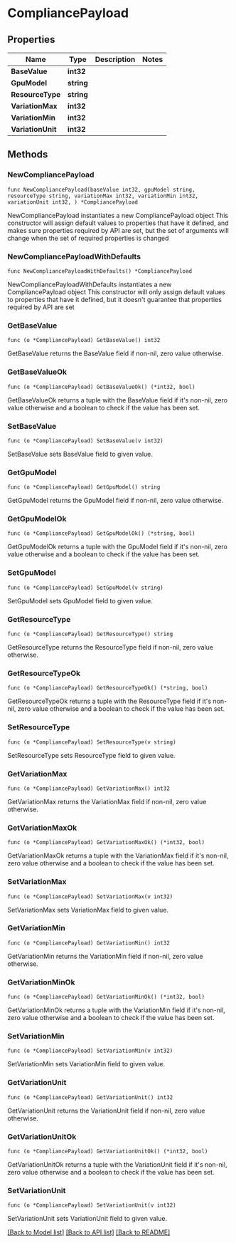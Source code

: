# CompliancePayload

## Properties

Name | Type | Description | Notes
------------ | ------------- | ------------- | -------------
**BaseValue** | **int32** |  | 
**GpuModel** | **string** |  | 
**ResourceType** | **string** |  | 
**VariationMax** | **int32** |  | 
**VariationMin** | **int32** |  | 
**VariationUnit** | **int32** |  | 

## Methods

### NewCompliancePayload

`func NewCompliancePayload(baseValue int32, gpuModel string, resourceType string, variationMax int32, variationMin int32, variationUnit int32, ) *CompliancePayload`

NewCompliancePayload instantiates a new CompliancePayload object
This constructor will assign default values to properties that have it defined,
and makes sure properties required by API are set, but the set of arguments
will change when the set of required properties is changed

### NewCompliancePayloadWithDefaults

`func NewCompliancePayloadWithDefaults() *CompliancePayload`

NewCompliancePayloadWithDefaults instantiates a new CompliancePayload object
This constructor will only assign default values to properties that have it defined,
but it doesn't guarantee that properties required by API are set

### GetBaseValue

`func (o *CompliancePayload) GetBaseValue() int32`

GetBaseValue returns the BaseValue field if non-nil, zero value otherwise.

### GetBaseValueOk

`func (o *CompliancePayload) GetBaseValueOk() (*int32, bool)`

GetBaseValueOk returns a tuple with the BaseValue field if it's non-nil, zero value otherwise
and a boolean to check if the value has been set.

### SetBaseValue

`func (o *CompliancePayload) SetBaseValue(v int32)`

SetBaseValue sets BaseValue field to given value.


### GetGpuModel

`func (o *CompliancePayload) GetGpuModel() string`

GetGpuModel returns the GpuModel field if non-nil, zero value otherwise.

### GetGpuModelOk

`func (o *CompliancePayload) GetGpuModelOk() (*string, bool)`

GetGpuModelOk returns a tuple with the GpuModel field if it's non-nil, zero value otherwise
and a boolean to check if the value has been set.

### SetGpuModel

`func (o *CompliancePayload) SetGpuModel(v string)`

SetGpuModel sets GpuModel field to given value.


### GetResourceType

`func (o *CompliancePayload) GetResourceType() string`

GetResourceType returns the ResourceType field if non-nil, zero value otherwise.

### GetResourceTypeOk

`func (o *CompliancePayload) GetResourceTypeOk() (*string, bool)`

GetResourceTypeOk returns a tuple with the ResourceType field if it's non-nil, zero value otherwise
and a boolean to check if the value has been set.

### SetResourceType

`func (o *CompliancePayload) SetResourceType(v string)`

SetResourceType sets ResourceType field to given value.


### GetVariationMax

`func (o *CompliancePayload) GetVariationMax() int32`

GetVariationMax returns the VariationMax field if non-nil, zero value otherwise.

### GetVariationMaxOk

`func (o *CompliancePayload) GetVariationMaxOk() (*int32, bool)`

GetVariationMaxOk returns a tuple with the VariationMax field if it's non-nil, zero value otherwise
and a boolean to check if the value has been set.

### SetVariationMax

`func (o *CompliancePayload) SetVariationMax(v int32)`

SetVariationMax sets VariationMax field to given value.


### GetVariationMin

`func (o *CompliancePayload) GetVariationMin() int32`

GetVariationMin returns the VariationMin field if non-nil, zero value otherwise.

### GetVariationMinOk

`func (o *CompliancePayload) GetVariationMinOk() (*int32, bool)`

GetVariationMinOk returns a tuple with the VariationMin field if it's non-nil, zero value otherwise
and a boolean to check if the value has been set.

### SetVariationMin

`func (o *CompliancePayload) SetVariationMin(v int32)`

SetVariationMin sets VariationMin field to given value.


### GetVariationUnit

`func (o *CompliancePayload) GetVariationUnit() int32`

GetVariationUnit returns the VariationUnit field if non-nil, zero value otherwise.

### GetVariationUnitOk

`func (o *CompliancePayload) GetVariationUnitOk() (*int32, bool)`

GetVariationUnitOk returns a tuple with the VariationUnit field if it's non-nil, zero value otherwise
and a boolean to check if the value has been set.

### SetVariationUnit

`func (o *CompliancePayload) SetVariationUnit(v int32)`

SetVariationUnit sets VariationUnit field to given value.



[[Back to Model list]](../README.md#documentation-for-models) [[Back to API list]](../README.md#documentation-for-api-endpoints) [[Back to README]](../README.md)


